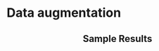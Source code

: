 # Data augmentation
<h2 align="center">Sample Results</h2>
<p align="center">
  <video src="https://raw.githubusercontent.com/yishen1123/skeleton-data-augmentation/main/sample_output/origin.mp4" width="100" width='100autoplay muted loop style="display:inline-block; margin-right:10px;"></video>
  <video src="https://raw.githubusercontent.com/yishen1123/skeleton-data-augmentation/main/sample_output/200.mp4" width="100" autoplay muted loop style="display:inline-block; margin-right:10px;"></video>
  <video src="sample_output/400.mp4" width="100" autoplay muted loop style="display:inline-block;"></video>
</p>
